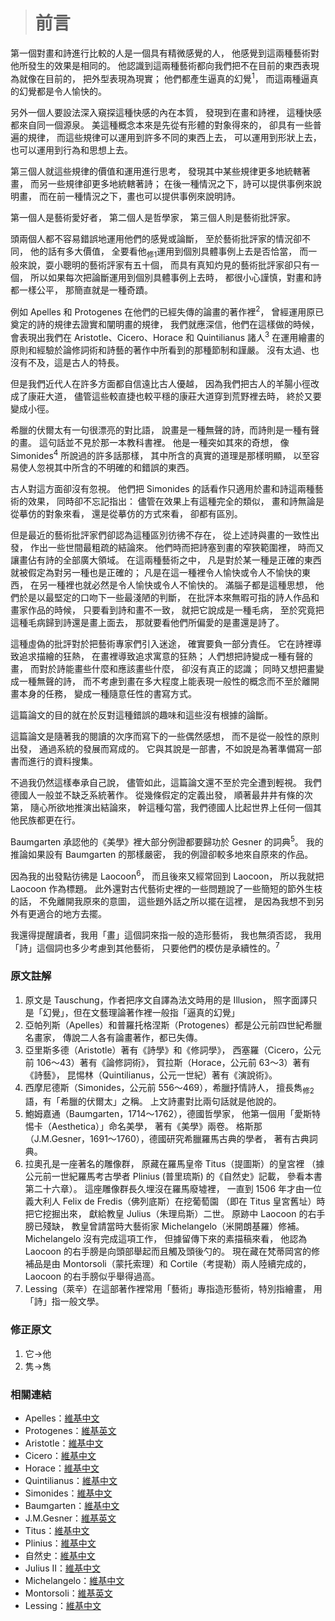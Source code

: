 > # 前言 #

第一個對畫和詩進行比較的人是一個具有精微感覺的人，
他感覺到這兩種藝術對他所發生的效果是相同的。
他認識到這兩種藝術都向我們把不在目前的東西表現為就像在目前的，
把外型表現為現實；
他們都產生逼真的幻覺<sup>1</sup>，
而這兩種逼真的幻覺都是令人愉快的。

另外一個人要設法深入窺探這種快感的內在本質，
發現到在畫和詩裡，
這種快感都來自同一個源泉。
美這種概念本來是先從有形體的對象得來的，
卻具有一些普遍的規律，
而這些規律可以運用到許多不同的東西上去，
可以運用到形狀上去，
也可以運用到行為和思想上去。

第三個人就這些規律的價值和運用進行思考，
發現其中某些規律更多地統轄著畫，
而另一些規律卻更多地統轄著詩；
在後一種情況之下，詩可以提供事例來說明畫，
而在前一種情況之下，畫也可以提供事例來說明詩。

第一個人是藝術愛好者，
第二個人是哲學家，
第三個人則是藝術批評家。

頭兩個人都不容易錯誤地運用他們的感覺或論斷，
至於藝術批評家的情況卻不同，
他的話有多大價值，
全要看他<sub>修1</sub>運用到個別具體事例上去是否恰當，
而一般來說，耍小聰明的藝術評家有五十個，
而具有真知灼見的藝術批評家卻只有一個，
所以如果每次把論斷運用到個別具體事例上去時，
都很小心謹慎，對畫和詩都一樣公平，
那簡直就是一種奇蹟。

例如 Apelles 和 Protogenes 在他們的已經失傳的論畫的著作裡<sup>2</sup>，
曾經運用原已奠定的詩的規律去證實和闡明畫的規律，
我們就應深信，他們在這樣做的時候，
會表現出我們在 Aristotle、Cicero、Horace 和 Quintilianus 諸人<sup>3</sup>
在運用繪畫的原則和經驗於論修詞術和詩藝的著作中所看到的那種節制和謹嚴。
沒有太過、也沒有不及，這是古人的特長。

但是我們近代人在許多方面都自信遠比古人優越，
因為我們把古人的羊腸小徑改成了康莊大道，
儘管這些較直捷也較平穩的康莊大道穿到荒野裡去時，
終於又要變成小徑。

希臘的伏爾太有一句很漂亮的對比語，
說畫是一種無聲的詩，而詩則是一種有聲的畫。
這句話並不見於那一本教科書裡。
他是一種突如其來的奇想，
像 Simonides<sup>4</sup> 所說過的許多話那樣，
其中所含的真實的道理是那樣明顯，
以至容易使人忽視其中所含的不明確的和錯誤的東西。

古人對這方面卻沒有忽視。
他們把 Simonides 的話看作只適用於畫和詩這兩種藝術的效果，
同時卻不忘記指出：
儘管在效果上有這種完全的類似，
畫和詩無論是從摹仿的對象來看，
還是從摹仿的方式來看，
卻都有區別。

但是最近的藝術批評家們卻認為這種區別彷彿不存在，
從上述詩與畫的一致性出發，
作出一些世間最粗疏的結論來。
他們時而把詩塞到畫的窄狹範圍裡，
時而又讓畫佔有詩的全部廣大領域。
在這兩種藝術之中，
凡是對於某一種是正確的東西就被假定為對另一種也是正確的；
凡是在這一種裡令人愉快或令人不愉快的東西，
在另一種裡也就必然是令人愉快或令人不愉快的。
滿腦子都是這種思想，
他們於是以最堅定的口吻下一些最淺陋的判斷，
在批評本來無暇可指的詩人作品和畫家作品的時候，
只要看到詩和畫不一致，
就把它說成是一種毛病，
至於究竟把這種毛病歸到詩還是畫上面去，
那就要看他們所偏愛的是畫還是詩了。

這種虛偽的批評對於把藝術專家們引入迷途，
確實要負一部分責任。
它在詩裡導致追求描繪的狂熱，
在畫裡導致追求寓意的狂熱；
人們想把詩變成一種有聲的畫，
而對於詩能畫些什麼和應該畫些什麼，
卻沒有真正的認識；
同時又想把畫變成一種無聲的詩，
而不考慮到畫在多大程度上能表現一般性的概念而不至於離開畫本身的任務，
變成一種隨意任性的書寫方式。

這篇論文的目的就在於反對這種錯誤的趣味和這些沒有根據的論斷。

這篇論文是隨著我的閱讀的次序而寫下的一些偶然感想，
而不是從一般性的原則出發，
通過系統的發展而寫成的。
它與其說是一部書，不如說是為著準備寫一部書而進行的資料搜集。

不過我仍然這樣奉承自己說，
儘管如此，這篇論文還不至於完全遭到輕視。
我們德國人一般並不缺乏系統著作。
從幾條假定的定義出發，
順著最井井有條的次第，
隨心所欲地推演出結論來，
幹這種勾當，我們德國人比起世界上任何一個其他民族都更在行。

Baumgarten 承認他的《美學》裡大部分例證都要歸功於 Gesner 的詞典<sup>5</sup>。
我的推論如果設有 Baumgarten 的那樣嚴密，
我的例證卻較多地來自原來的作品。

因為我的出發點彷彿是 Laocoon<sup>6</sup>，
而且後來又經常回到 Laocoon，
所以我就把 Laocoon 作為標題。
此外還對古代藝術史裡的一些問題說了一些簡短的節外生枝的話，
不免離開我原來的意圖，
這些題外話之所以擺在這裡，
是因為我想不到另外有更適合的地方去擺。

我還得提醒讀者，我用「畫」這個詞來指一般的造形藝術，
我也無須否認，
我用「詩」這個詞也多少考慮到其他藝術，
只要他們的模仿是承續性的。<sup>7</sup>


### 原文註解 ###

1. 原文是 Tauschung，作者把序文自譯為法文時用的是 Illusion，
	照字面譯只是「幻覺」，但在文藝理論著作裡一般指「逼真的幻覺」
2. 亞帕列斯（Apelles）和普羅托格涅斯（Protogenes）都是公元前四世紀希臘名畫家，
	傳說二人各有論畫著作，都已失傳。
3. 亞里斯多德（Aristotle）著有《詩學》和《修詞學》，
	西塞羅（Cicero，公元前 106～43）著有《論修詞術》，
	賀拉斯（Horace，公元前 63～3）著有《詩藝》，
	昆惕林（Quintilianus，公元一世紀）著有《演說術》。
4. 西摩尼德斯（Simonides，公元前 556～469），希臘抒情詩人，
	擅長雋<sub>修2</sub>語，有「希臘的伏爾太」之稱。
	上文詩畫對比兩句話就是他說的。
5. 鮑姆嘉通（Baumgarten，1714～1762），德國哲學家，
	他第一個用「愛斯特惕卡（Aesthetica）」命名美學，
	著有《美學》兩卷。
	格斯那（J.M.Gesner，1691～1760），德國研究希臘羅馬古典的學者，
	著有古典詞典。
6. 拉奧孔是一座著名的雕像群，
	原藏在羅馬皇帝 Titus（提圖斯）的皇宮裡
	（據公元前一世紀羅馬考古學者 Plinius (普里琉斯) 的《自然史》記載，
	參看本書第二十六章）。
	這座雕像群長久埋沒在羅馬廢墟裡，
	一直到 1506 年才由一位義大利人 Felix de Fredis（佛列底斯）在挖葡萄園
	（即在 Titus 皇宮舊址）時把它挖掘出來，
	獻給教皇 Julius（朱理烏斯）二世。
	原跡中 Laocoon 的右手膀已殘缺，
	教皇曾請當時大藝術家 Michelangelo（米開朗基羅）修補。
	Michelangelo 沒有完成這項工作，
	但據留傳下來的素描稿來看，
	他認為 Laocoon 的右手膀是向頭部舉起而且觸及頭後勺的。
	現在藏在梵蒂岡宮的修補品是由 Montorsoli（蒙托索理）和 Cortile（考提勒）兩人陸續完成的，
	Laocoon 的右手膀似乎舉得過高。
7. Lessing（萊辛）在這部著作裡常用「藝術」專指造形藝術，特別指繪畫，
	用「詩」指一般文學。


### 修正原文 ###

1. 它→他
2. 隽→雋


### 相關連結 ###

* Apelles：[維基中文](https://zh.wikipedia.org/wiki/%E9%98%BF%E4%BD%A9%E8%8E%B1%E6%96%AF)
* Protogenes：[維基英文](https://en.wikipedia.org/wiki/Protogenes)
* Aristotle：[維基中文](https://zh.wikipedia.org/wiki/%E4%BA%9A%E9%87%8C%E5%A3%AB%E5%A4%9A%E5%BE%B7)
* Cicero：[維基中文](https://zh.wikipedia.org/wiki/%E8%A5%BF%E5%A1%9E%E7%BD%97)
* Horace：[維基中文](https://zh.wikipedia.org/wiki/%E8%B4%BA%E6%8B%89%E6%96%AF)
* Quintilianus：[維基中文](https://zh.wikipedia.org/wiki/%E6%98%86%E6%8F%90%E5%88%A9%E5%AE%89)
* Simonides：[維基中文](https://zh.wikipedia.org/wiki/%E8%A5%BF%E8%8E%AB%E5%B0%BC%E5%BE%B7%E6%96%AF)
* Baumgarten：[維基中文](https://zh.wikipedia.org/wiki/%E4%BA%9A%E5%8A%9B%E5%B1%B1%E5%A4%A7%C2%B7%E8%91%9B%E7%89%B9%E5%88%97%C2%B7%E9%B2%8D%E5%A7%86%E5%98%89%E9%80%9A)
* J.M.Gesner：[維基英文](https://en.wikipedia.org/wiki/Johann_Matthias_Gesner)
* Titus：[維基中文](https://zh.wikipedia.org/wiki/%E6%8F%90%E5%9C%96%E6%96%AF)
* Plinius：[維基中文](https://zh.wikipedia.org/wiki/%E8%80%81%E6%99%AE%E6%9E%97%E5%B0%BC)
* 自然史：[維基中文](https://zh.wikipedia.org/wiki/%E5%8D%9A%E7%89%A9%E5%BF%97_(%E8%80%81%E6%99%AE%E6%9E%97%E5%B0%BC))
* Julius II：[維基中文](https://zh.wikipedia.org/wiki/%E5%84%92%E7%95%A5%E4%BA%8C%E4%B8%96)
* Michelangelo：[維基中文](https://zh.wikipedia.org/wiki/%E7%B1%B3%E5%BC%80%E6%9C%97%E5%9F%BA%E7%BD%97)
* Montorsoli：[維基英文](https://en.wikipedia.org/wiki/Giovanni_Angelo_Montorsoli)
* Lessing：[維基中文](https://zh.wikipedia.org/wiki/%E6%88%88%E7%89%B9%E9%9C%8D%E5%B0%94%E5%BE%B7%C2%B7%E5%9F%83%E5%A4%AB%E8%8E%B1%E5%A7%86%C2%B7%E8%8E%B1%E8%BE%9B)
